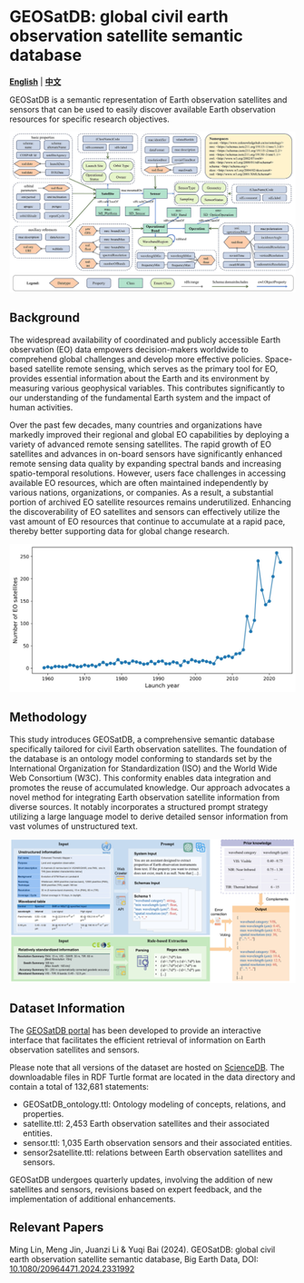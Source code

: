 # GEOSatDB: global civil earth observation satellite semantic database

[**English**](./README.md) | [**中文**](./README_CN.md)

GEOSatDB is a semantic representation of Earth observation satellites and sensors that can be used to easily discover available Earth observation resources for specific research objectives.

![GEOSatDB Ontology](./assets/ontology.jpg "GEOSatDB Ontology")

## Background

The widespread availability of coordinated and publicly accessible Earth observation (EO) data empowers decision-makers worldwide to comprehend global challenges and develop more effective policies. Space-based satellite remote sensing, which serves as the primary tool for EO, provides essential information about the Earth and its environment by measuring various geophysical variables. This contributes significantly to our understanding of the fundamental Earth system and the impact of human activities.

Over the past few decades, many countries and organizations have markedly improved their regional and global EO capabilities by deploying a variety of advanced remote sensing satellites. The rapid growth of EO satellites and advances in on-board sensors have significantly enhanced remote sensing data quality by expanding spectral bands and increasing spatio-temporal resolutions. However, users face challenges in accessing available EO resources, which are often maintained independently by various nations, organizations, or companies. As a result, a substantial portion of archived EO satellite resources remains underutilized. Enhancing the discoverability of EO satellites and sensors can effectively utilize the vast amount of EO resources that continue to accumulate at a rapid pace, thereby better supporting data for global change research.

![Number of Earth Observation satellites launched annually](./assets/figure_satellite_year_en.jpg "Number of Earth Observation satellites launched annually")

## Methodology

This study introduces GEOSatDB, a comprehensive semantic database specifically tailored for civil Earth observation satellites. The foundation of the database is an ontology model conforming to standards set by the International Organization for Standardization (ISO) and the World Wide Web Consortium (W3C). This conformity enables data integration and promotes the reuse of accumulated knowledge. Our approach advocates a novel method for integrating Earth observation satellite information from diverse sources. It notably incorporates a structured prompt strategy utilizing a large language model to derive detailed sensor information from vast volumes of unstructured text.

![Extracting EO sensor information from web pages using large language models and regular expressions](./assets/sensor_construction.jpg "Extracting EO sensor information from web pages using large language models and regular expressions")

## Dataset Information

The [GEOSatDB portal](https://www.geosatdb.cn/) has been developed to provide an interactive interface that facilitates the efficient retrieval of information on Earth observation satellites and sensors.

Please note that all versions of the dataset are hosted on [ScienceDB](https://doi.org/10.57760/sciencedb.11805). The downloadable files in RDF Turtle format are located in the data directory and contain a total of 132,681 statements:

- GEOSatDB_ontology.ttl: Ontology modeling of concepts, relations, and properties.
- satellite.ttl: 2,453 Earth observation satellites and their associated entities.
- sensor.ttl: 1,035 Earth observation sensors and their associated entities.
- sensor2satellite.ttl: relations between Earth observation satellites and sensors.

GEOSatDB undergoes quarterly updates, involving the addition of new satellites and sensors, revisions based on expert feedback, and the implementation of additional enhancements.

## Relevant Papers

Ming Lin, Meng Jin, Juanzi Li & Yuqi Bai (2024). GEOSatDB: global civil earth observation satellite semantic database, Big Earth Data, DOI: [10.1080/20964471.2024.2331992](https://doi.org/10.1080/20964471.2024.2331992)